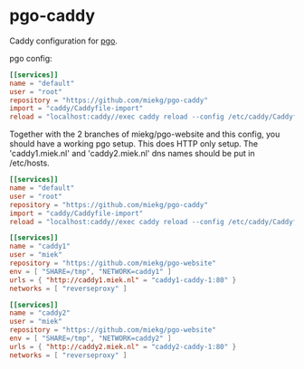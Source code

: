# pgo-caddy

Caddy configuration for [pgo](github.com/miekg/pgo).

pgo config:

~~~ toml
[[services]]
name = "default"
user = "root"
repository = "https://github.com/miekg/pgo-caddy"
import = "caddy/Caddyfile-import"
reload = "localhost:caddy//exec caddy reload --config /etc/caddy/Caddyfile --adapter caddyfile"
~~~

Together with the 2 branches of miekg/pgo-website and this config, you should have a working pgo
setup. This does HTTP only setup. The 'caddy1.miek.nl' and 'caddy2.miek.nl' dns names should be put
in /etc/hosts.

~~~ toml
[[services]]
name = "default"
user = "root"
repository = "https://github.com/miekg/pgo-caddy"
import = "caddy/Caddyfile-import"
reload = "localhost:caddy//exec caddy reload --config /etc/caddy/Caddyfile --adapter caddyfile"

[[services]]
name = "caddy1"
user = "miek"
repository = "https://github.com/miekg/pgo-website"
env = [ "SHARE=/tmp", "NETWORK=caddy1" ]
urls = { "http://caddy1.miek.nl" = "caddy1-caddy-1:80" }
networks = [ "reverseproxy" ]

[[services]]
name = "caddy2"
user = "miek"
repository = "https://github.com/miekg/pgo-website"
env = [ "SHARE=/tmp", "NETWORK=caddy2" ]
urls = { "http://caddy2.miek.nl" = "caddy2-caddy-1:80" }
networks = [ "reverseproxy" ]
~~~
